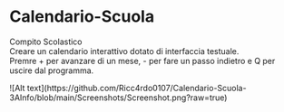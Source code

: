 # Calendario-Scuola
<p>
Compito Scolastico</br>
Creare un calendario interattivo dotato di interfaccia testuale.</br>
Premre + per avanzare di un mese, - per fare un passo indietro e Q per uscire dal programma.</br>
</p>
![Alt text](https://github.com/Ricc4rdo0107/Calendario-Scuola-3AInfo/blob/main/Screenshots/Screenshot.png?raw=true)
